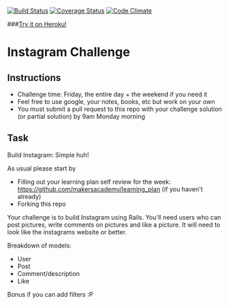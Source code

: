 [![Build Status](https://travis-ci.org/armi1189/instagram-challenge.svg?branch=master)](https://travis-ci.org/armi1189/instagram-challenge) [![Coverage Status](https://coveralls.io/repos/armi1189/instagram-challenge/badge.svg)](https://coveralls.io/r/armi1189/instagram-challenge)
[![Code Climate](https://codeclimate.com/github/armi1189/instagram-challenge/badges/gpa.svg)](https://codeclimate.com/github/armi1189/instagram-challenge)

###[Try it on Heroku!](https://secure-reaches-2288.herokuapp.com)

Instagram Challenge
===================

Instructions
-------
* Challenge time: Friday, the entire day + the weekend if you need it
* Feel free to use google, your notes, books, etc but work on your own
* You must submit a pull request to this repo with your challenge solution (or partial solution) by 9am Monday morning

Task
-----

Build Instagram: Simple huh!

As usual please start by

* Filling out your learning plan self review for the week: https://github.com/makersacademy/learning_plan (if you haven't already)
* Forking this repo

Your challenge is to build Instagram using Rails. You'll need users who can post pictures, write comments on pictures and like a picture. It will need to look like the instagrams website or better. 

Breakdown of models:
- User
- Post
- Comment/description
- Like

Bonus if you can add filters :P 
